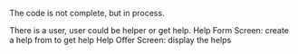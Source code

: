 The code is not complete, but in process.

There is a user, user could be helper or get help. 
Help Form Screen: create a help from to get help
Help Offer Screen: display the helps
